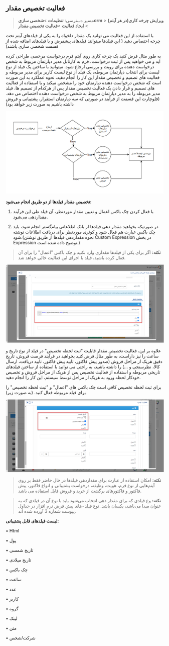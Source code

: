 ## فعالیت تخصیص مقدار 


> مسیر دسترسی:  **تنظیمات** >**شخصی سازیcrm** > **ویرایش چرخه کاری(در هر آیتم)** > **ایجاد فعالیت** >**فعالیت تخصیص مقدار**

با استفاده از این فعالیت می توانید یک مقدار دلخواه را به یکی از فیلدهای آیتم تحت چرخه اختصاص دهید ( این فیلدها میتوانند فیلدهای پیشفرض و یا فیلدهای اضافه شده از قسمت شخصی سازی باشند)

به طور مثال فرض کنید یک چرخه کاری روی آیتم فرم درخواست مرخصی طراحی کرده اید و می خواهید پس از ثبت درخواست، فرم به کارتابل مدیر دپارتمان مربوط به شخص درخواست دهنده برای رویت و بررسی ارجاع شود. میتوانید با ساختن یک فیلد از نوع لیست برای انتخاب دپارتمان مربوطه، یک فیلد از نوع لیست کاربر برای مدیر مربوطه و فعالیت های تصمیم و تخصیص مقدار این کار را انجام دهید، نحوه عملکرد به این صورت است که شخص درخواست دهنده دپارتمان خود را مشخص میکند و با استفاده از فعالیت های تصمیم و قرار دادن یک فعالیت تخصیص مقدار پس از هرکدام از تصمیم ها، فیلد مدیر مربوطه را به مدیر دپارتمان مربوط به شخص درخواست دهنده اختصاص می دهد. (فلوچارت این قسمت از فرآیند در صورتی که سه دپارتمان استقرار، پشتیبانی و فروش داشته باشیم به صورت زیر خواهد بود)
 
 ![](Setavalue1.png)

**تخصیص مقدار فیلدها از دو طریق انجام می‌شود:**

1)	با فعال کردن چک باکس اعمال و تعیین مقدار موردنظر، آن فیلد طی این فرآیند مقداردهی می‌شود.

2)	در صورتیکه بخواهید مقدار دهی فیلدها از بانک اطلاعاتی پیام‌گستر انجام شود، باید چک باکس  عبارت هم فعال شود و کوئری موردنظر برای دریافت اطلاعات نوشته شود.(نحوه مقداردهی فیلدها از طریق نوشتن Custom Expression در بخش Expression توضیح داده شده است.)

> **نکته:** اگر برای یکی از فیلدها مقداری وارد نکنید و چک باکس "اعمال" را برای آن فعال کرده باشید، فیلد با اجرای این فعالیت خالی خواهد شد.


![](allocate1.png)


علاوه بر این، فعالیت تخصیص مقدار قابلیت "ثبت لحظه تخصیص" در فیلد از نوع تاریخ و ساعت را نیز داراست، به طور مثال فرض کنید بخواهید در فرآیند فرصت فروش، تاریخ دقیق هریک از مراحل فروش (صدور پیش فاکتور، تایید پیش فاکتور، تایید دریافت، ارسال کالا، نظرسنجی و ...) را داشته باشید، به راحتی می توانید با استفاده از ساختن فیلدهای تاریخی مربوطه و استفاده از فعالیت تخصیص پس از هریک از مراحل فروش و تخصیص خودکار لحظه ورود به هریک از مراحل توسط سیستم، این کار را انجام دهید.

برای ثبت لحظه تخصیص کافی است چک باکس های "اعمال" و "ثبت لحظه تخصیص" را برای فیلد مربوطه فعال کنید. (به صورت زیر)

![](allocate3.png)


> **نکته:** امکان استفاده از عبارت برای مقداردهی فیلدها در حال حاضر فقط بر روی آیتم‌هایی از نوع فرم، هویت، وظیفه، درخواست پشتیبانی و انواع فاکتور، پیش فاکتور و فاکتورهای برگشت از خرید و فروش قابل استفاده می باشد.

> **نکته:** وع فیلدی که برای مقدار دهی انتخاب می‌شود باید با نوع آن در فیلدی که به عنوان مبدا می‌باشد، یکسان باشد. نوع فیلد¬های پیش فرض نرم افزار در جداول پیوست شماره 3 آورده شده اند.

**لیست فیلدهای قابل پشتیبانی:**

•	Html

•	پول

•	تاریخ شمسی

•	تاریخ میلادی

•	چک باکس

•	ساعت 

•	عدد

•	کاربر

•	گروه

•	لینک

•	متن 

•	شرکت/شخص
